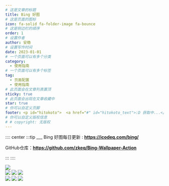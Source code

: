 ```yaml
---
# 这是文章的标题
title: Bing 好图
# 这是页面的图标
icon: fa-solid fa-folder-image fa-bounce
# 这是侧边栏的顺序
order: 1
# 设置作者
author: 安稳
# 设置写作时间
date: 2023-01-01
# 一个页面可以有多个分类
category:
  - 使用指南
# 一个页面可以有多个标签
tag:
  - 页面配置
  - 使用指南
# 此页面会在文章列表置顶
sticky: true
# 此页面会出现在文章收藏中
star: true
# 你可以自定义页脚
footer: <p id="hitokoto">  <a href="#" id="hitokoto_text">:D 获取中...</a> </p>
# 你可以自定义版权信息
# # copyright: 无版权
---
```


<!-- 你可以通过设置页面的 Frontmatter，在页面禁用功能与布局。 -->

<!-- more -->

:::: center
:::tip ___
Bing 好图每日更新 : **https://icodeq.com/bing/**

GitHub仓库：**https://github.com/zkeq/Bing-Wallpaper-Action**
<!-- bing壁纸自动更新 每天10点更新如果未更新 11点会二次更新 -->
:::
::::

<!-- 渲染全部的 -->
<!-- <iframe src="https://api.cyfan.top/mark?url=https://raw.onmicrosoft.cn/Bing-Wallpaper-Action/main/README.md" name="iframe_a" scrolling="yes" frameborder="0" width="100%" height="1100" style="scrolling: no;1px solid #ccc; border-radius: 16px;"></iframe> -->

<img src="https://bing.icodeq.com/?9" />

<div class="image-preview">
  <img src="https://bing.icodeq.com/?1" />
  <img src="https://bing.icodeq.com/?2" />
  <img src="https://bing.icodeq.com/?3" />
</div>
<div class="image-preview">
  <img src="https://bing.icodeq.com/?4" />
  <img src="https://bing.icodeq.com/?5" />
  <img src="https://bing.icodeq.com/?6" />
</div>
